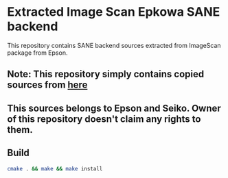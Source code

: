 # Extracted Image Scan Epkowa SANE backend
This repository contains SANE backend sources extracted from ImageScan package from Epson.

## Note: This repository simply contains copied sources from [here](http://support.epson.net/linux/src/scanner/iscan/)

## This sources belongs to Epson and Seiko. Owner of this repository doesn't claim any rights to them.

## Build

```sh
cmake . && make && make install
```

